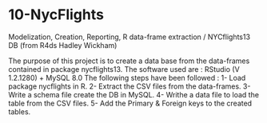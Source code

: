 # 10-NycFlights
Modelization, Creation, Reporting, R data-frame extraction / NYCflights13 DB  (from R4ds Hadley Wickham)

The purpose of this project is to create a data base from the data-frames contained in package nycflights13.
The software used are : RStudio (V 1.2.1280) + MySQL 8.0 
The following steps have been followed :
  1- Load package nycflights in R.
  2- Extract the CSV files from the data-frames.
  3- Write a schema file create the DB in MySQL.
  4- Writhe a data file to load the table from the CSV files.
  5- Add the Primary & Foreign keys to the created tables.
